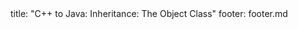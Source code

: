 <frontmatter>
title: "C++ to Java: Inheritance: The Object Class"
footer: footer.md
</frontmatter>

<include src="navbar.md" boilerplate />

<include src="unit-inPage-asFlat.md" boilerplate />